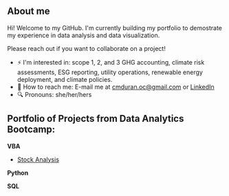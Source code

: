 ## About me

Hi! Welcome to my GitHub. I'm currently building my portfolio to demostrate my experience in data analysis and data visualization. 

Please reach out if you want to collaborate on a project!

- ⚡ I'm interested in: scope 1, 2, and 3 GHG accounting, climate risk assessments, ESG reporting, utility operations, renewable energy deployment, and climate policies.
- 📩 How to reach me: E-mail me at cmduran.oc@gmail.com or [LinkedIn](https://www.linkedin.com/in/claudia-m-duran/)
- 🔍 Pronouns: she/her/hers

## Portfolio of Projects from Data Analytics Bootcamp:
**VBA** 
* [Stock Analysis](https://github.com/marcianaduran/stock-analysis)

**Python**

**SQL**


<!--
**marcianaduran/marcianaduran** is a ✨ _special_ ✨ repository because its `README.md` (this file) appears on your GitHub profile.

Here are some ideas to get you started:

- 🔭 I’m currently working on ...
- 🌱 I’m currently learning ...
- 👯 I’m looking to collaborate on ...
- 🤔 I’m looking for help with ...
- 💬 Ask me about ...
- 📫 How to reach me: ...
- 😄 Pronouns: ...
- ⚡ Fun fact: ...
<picture>
  <source media="(prefers-color-scheme: dark)" srcset="https://user-images.githubusercontent.com/25423296/163456776-7f95b81a-f1ed-45f7-b7ab-8fa810d529fa.png">
  <source media="(prefers-color-scheme: light)" srcset="https://user-images.githubusercontent.com/25423296/163456779-a8556205-d0a5-45e2-ac17-42d089e3c3f8.png">
  <img alt="Shows an illustrated sun in light mode and a moon with stars in dark mode." src="https://user-images.githubusercontent.com/25423296/163456779-a8556205-d0a5-45e2-ac17-42d089e3c3f8.png">
</picture>
<details>
<summary> things to rank
</summary>

YOUR TABLE

</details>
for emojis
https://www.webfx.com/tools/emoji-cheat-sheet/
-->
